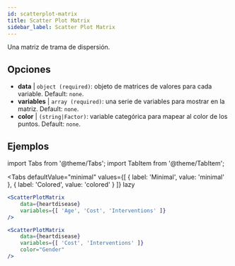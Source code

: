 ```yaml
---
id: scatterplot-matrix
title: Scatter Plot Matrix
sidebar_label: Scatter Plot Matrix
---
```


Una matriz de trama de dispersión.

## Opciones

* __data__ | `object (required)`: objeto de matrices de valores para cada variable. Default: `none`.
* __variables__ | `array (required)`: una serie de variables para mostrar en la matriz. Default: `none`.
* __color__ | `(string|Factor)`: variable categórica para mapear al color de los puntos. Default: `none`.


## Ejemplos

import Tabs from '@theme/Tabs';
import TabItem from '@theme/TabItem';

<Tabs
    defaultValue="minimal"
    values={[
        { label: 'Minimal', value: 'minimal' },
        { label: 'Colored', value: 'colored' }
    ]}
    lazy
>

<TabItem value="minimal">

```jsx live
<ScatterPlotMatrix
    data={heartdisease} 
    variables={[ 'Age', 'Cost', 'Interventions' ]}
/>
```

</TabItem>

<TabItem value="colored">

```jsx live
<ScatterPlotMatrix
    data={heartdisease} 
    variables={[ 'Cost', 'Interventions' ]}
    color="Gender"
/>
```

</TabItem>

</Tabs>

